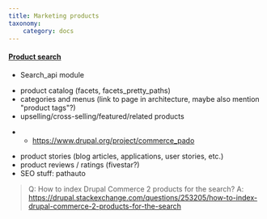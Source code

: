 ```yaml
---
title: Marketing products
taxonomy:
    category: docs
---
```


#### [Product search](01.product-search)
- Search_api module

* product catalog (facets, facets_pretty_paths)
* categories and menus (link to page in architecture, maybe also mention "product tags"?)
* upselling/cross-selling/featured/related products
-   - https://www.drupal.org/project/commerce_pado
* product stories (blog articles, applications, user stories, etc.)
* product reviews / ratings (fivestar?)
* SEO stuff: pathauto

> Q: How to index Drupal Commerce 2 products for the search?
A: https://drupal.stackexchange.com/questions/253205/how-to-index-drupal-commerce-2-products-for-the-search
